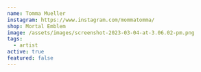 ```yaml
---
name: Tomma Mueller
instagram: https://www.instagram.com/mommatomma/
shop: Mortal Emblem
image: /assets/images/screenshot-2023-03-04-at-3.06.02-pm.png
tags:
  - artist
active: true
featured: false
---
```

